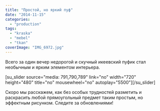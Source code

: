 ```yaml
---
title: "Простой, но яркий пуф"
date: "2014-11-15"
categories: 
  - "production"
tags: 
  - "kraska"
  - "mebel"
  - "tkan"
coverImage: "IMG_6972.jpg"
---
```


Всего за один вечер недорогой и скучный икеевский пуфик стал необычным и ярким элементом интерьера.

\[su\_slider source="media: 791,790,789" link="no" width="720" height="480" title="no" mousewheel="no" autoplay="5500"\]\[/su\_slider\]

Скоро мы расскажем, как без особых трудностей разметить и раскрасить любой прямоугольный предмет таким простым, но эффектным рисунком. Следите за обновлениями!
